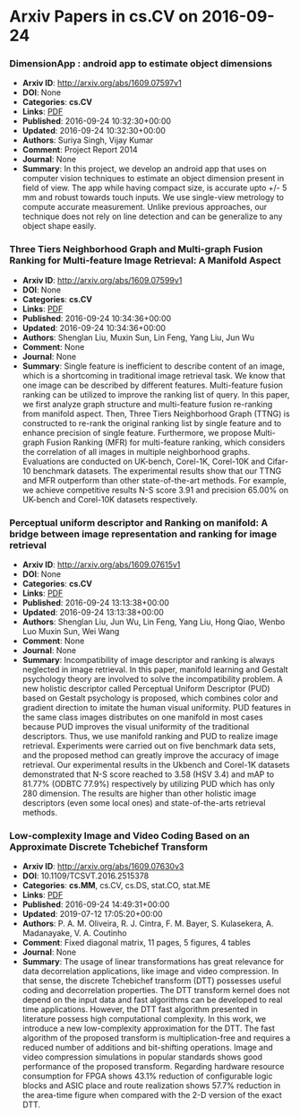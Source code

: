 # Arxiv Papers in cs.CV on 2016-09-24
### DimensionApp : android app to estimate object dimensions
- **Arxiv ID**: http://arxiv.org/abs/1609.07597v1
- **DOI**: None
- **Categories**: **cs.CV**
- **Links**: [PDF](http://arxiv.org/pdf/1609.07597v1)
- **Published**: 2016-09-24 10:32:30+00:00
- **Updated**: 2016-09-24 10:32:30+00:00
- **Authors**: Suriya Singh, Vijay Kumar
- **Comment**: Project Report 2014
- **Journal**: None
- **Summary**: In this project, we develop an android app that uses on computer vision techniques to estimate an object dimension present in field of view. The app while having compact size, is accurate upto +/- 5 mm and robust towards touch inputs. We use single-view metrology to compute accurate measurement. Unlike previous approaches, our technique does not rely on line detection and can be generalize to any object shape easily.



### Three Tiers Neighborhood Graph and Multi-graph Fusion Ranking for Multi-feature Image Retrieval: A Manifold Aspect
- **Arxiv ID**: http://arxiv.org/abs/1609.07599v1
- **DOI**: None
- **Categories**: **cs.CV**
- **Links**: [PDF](http://arxiv.org/pdf/1609.07599v1)
- **Published**: 2016-09-24 10:34:36+00:00
- **Updated**: 2016-09-24 10:34:36+00:00
- **Authors**: Shenglan Liu, Muxin Sun, Lin Feng, Yang Liu, Jun Wu
- **Comment**: None
- **Journal**: None
- **Summary**: Single feature is inefficient to describe content of an image, which is a shortcoming in traditional image retrieval task. We know that one image can be described by different features. Multi-feature fusion ranking can be utilized to improve the ranking list of query. In this paper, we first analyze graph structure and multi-feature fusion re-ranking from manifold aspect. Then, Three Tiers Neighborhood Graph (TTNG) is constructed to re-rank the original ranking list by single feature and to enhance precision of single feature. Furthermore, we propose Multi-graph Fusion Ranking (MFR) for multi-feature ranking, which considers the correlation of all images in multiple neighborhood graphs. Evaluations are conducted on UK-bench, Corel-1K, Corel-10K and Cifar-10 benchmark datasets. The experimental results show that our TTNG and MFR outperform than other state-of-the-art methods. For example, we achieve competitive results N-S score 3.91 and precision 65.00% on UK-bench and Corel-10K datasets respectively.



### Perceptual uniform descriptor and Ranking on manifold: A bridge between image representation and ranking for image retrieval
- **Arxiv ID**: http://arxiv.org/abs/1609.07615v1
- **DOI**: None
- **Categories**: **cs.CV**
- **Links**: [PDF](http://arxiv.org/pdf/1609.07615v1)
- **Published**: 2016-09-24 13:13:38+00:00
- **Updated**: 2016-09-24 13:13:38+00:00
- **Authors**: Shenglan Liu, Jun Wu, Lin Feng, Yang Liu, Hong Qiao, Wenbo Luo Muxin Sun, Wei Wang
- **Comment**: None
- **Journal**: None
- **Summary**: Incompatibility of image descriptor and ranking is always neglected in image retrieval. In this paper, manifold learning and Gestalt psychology theory are involved to solve the incompatibility problem. A new holistic descriptor called Perceptual Uniform Descriptor (PUD) based on Gestalt psychology is proposed, which combines color and gradient direction to imitate the human visual uniformity. PUD features in the same class images distributes on one manifold in most cases because PUD improves the visual uniformity of the traditional descriptors. Thus, we use manifold ranking and PUD to realize image retrieval. Experiments were carried out on five benchmark data sets, and the proposed method can greatly improve the accuracy of image retrieval. Our experimental results in the Ukbench and Corel-1K datasets demonstrated that N-S score reached to 3.58 (HSV 3.4) and mAP to 81.77% (ODBTC 77.9%) respectively by utilizing PUD which has only 280 dimension. The results are higher than other holistic image descriptors (even some local ones) and state-of-the-arts retrieval methods.



### Low-complexity Image and Video Coding Based on an Approximate Discrete Tchebichef Transform
- **Arxiv ID**: http://arxiv.org/abs/1609.07630v3
- **DOI**: 10.1109/TCSVT.2016.2515378
- **Categories**: **cs.MM**, cs.CV, cs.DS, stat.CO, stat.ME
- **Links**: [PDF](http://arxiv.org/pdf/1609.07630v3)
- **Published**: 2016-09-24 14:49:31+00:00
- **Updated**: 2019-07-12 17:05:20+00:00
- **Authors**: P. A. M. Oliveira, R. J. Cintra, F. M. Bayer, S. Kulasekera, A. Madanayake, V. A. Coutinho
- **Comment**: Fixed diagonal matrix, 11 pages, 5 figures, 4 tables
- **Journal**: None
- **Summary**: The usage of linear transformations has great relevance for data decorrelation applications, like image and video compression. In that sense, the discrete Tchebichef transform (DTT) possesses useful coding and decorrelation properties. The DTT transform kernel does not depend on the input data and fast algorithms can be developed to real time applications. However, the DTT fast algorithm presented in literature possess high computational complexity. In this work, we introduce a new low-complexity approximation for the DTT. The fast algorithm of the proposed transform is multiplication-free and requires a reduced number of additions and bit-shifting operations. Image and video compression simulations in popular standards shows good performance of the proposed transform. Regarding hardware resource consumption for FPGA shows 43.1% reduction of configurable logic blocks and ASIC place and route realization shows 57.7% reduction in the area-time figure when compared with the 2-D version of the exact DTT.



